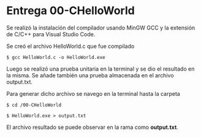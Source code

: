 # Entrega 00-CHelloWorld

Se realizó la instalación del compilador usando MinGW GCC y la extensión de C/C++ para Visual Studio Code.

Se creó el archivo HelloWorld.c que fue compilado 

```console
$ gcc HelloWorld.c -o HelloWorld.exe
```

Luego se realizó una prueba unitaria en la terminal y se dio el resultado en la misma. Se añade también una prueba almacenada en el archivo output.txt.

Para generar dicho archivo se navego en la terminal hasta la carpeta

```console
$ cd /00-CHelloWorld
 
$ HelloWorld.exe > output.txt
```
El archivo resultado se puede observar en la rama como **output.txt**.
